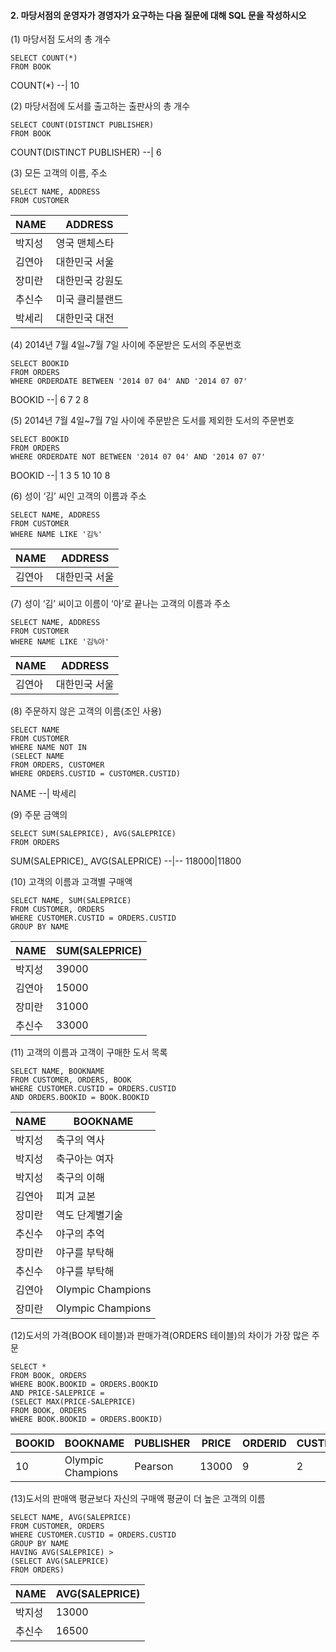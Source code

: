 #### 2. 마당서점의 운영자가 경영자가 요구하는 다음 질문에 대해 SQL 문을 작성하시오

(1) 마당서점 도서의 총 개수
```
SELECT COUNT(*)
FROM BOOK
```
COUNT(*)
--|
10
    
(2) 마당서점에 도서를 출고하는 출판사의 총 개수
```
SELECT COUNT(DISTINCT PUBLISHER)
FROM BOOK
```
COUNT(DISTINCT PUBLISHER)
--|
6
    
(3) 모든 고객의 이름, 주소
```
SELECT NAME, ADDRESS
FROM CUSTOMER
```
NAME|ADDRESS
--|--
박지성	|영국 맨체스타
김연아	|대한민국 서울
장미란	|대한민국 강원도
추신수	|미국 클리블랜드
박세리	|대한민국 대전

(4) 2014년 7월 4일~7월 7일 사이에 주문받은 도서의 주문번호
```
SELECT BOOKID
FROM ORDERS
WHERE ORDERDATE BETWEEN '2014 07 04' AND '2014 07 07'
```
BOOKID
--|
6
7
2
8

(5) 2014년 7월 4일~7월 7일 사이에 주문받은 도서를 제외한 도서의 주문번호
```
SELECT BOOKID
FROM ORDERS
WHERE ORDERDATE NOT BETWEEN '2014 07 04' AND '2014 07 07'
```
BOOKID
--|
1
3
5
10
10
8
    
(6) 성이 ‘김’ 씨인 고객의 이름과 주소
```
SELECT NAME, ADDRESS
FROM CUSTOMER    
WHERE NAME LIKE '김%'
```
NAME|ADDRESS
--|--
김연아	|대한민국 서울

(7) 성이 ‘김’ 씨이고 이름이 ‘아’로 끝나는 고객의 이름과 주소
```
SELECT NAME, ADDRESS
FROM CUSTOMER    
WHERE NAME LIKE '김%아'
```
NAME | ADDRESS
--|--
김연아	|대한민국 서울

(8) 주문하지 않은 고객의 이름(조인 사용)
```
SELECT NAME
FROM CUSTOMER
WHERE NAME NOT IN
(SELECT NAME
FROM ORDERS, CUSTOMER
WHERE ORDERS.CUSTID = CUSTOMER.CUSTID)
```
NAME
--|
박세리

(9) 주문 금액의 
```
SELECT SUM(SALEPRICE), AVG(SALEPRICE)
FROM ORDERS
```
SUM(SALEPRICE)_ AVG(SALEPRICE)
--|--
118000|11800

(10) 고객의 이름과 고객별 구매액
```
SELECT NAME, SUM(SALEPRICE)
FROM CUSTOMER, ORDERS
WHERE CUSTOMER.CUSTID = ORDERS.CUSTID
GROUP BY NAME
```
NAME | SUM(SALEPRICE)
--|--
박지성|39000
김연아	|15000
장미란	|31000
추신수	|33000

(11) 고객의 이름과 고객이 구매한 도서 목록
```
SELECT NAME, BOOKNAME
FROM CUSTOMER, ORDERS, BOOK
WHERE CUSTOMER.CUSTID = ORDERS.CUSTID
AND ORDERS.BOOKID = BOOK.BOOKID
```
NAME | BOOKNAME
--|--
박지성|	축구의 역사
박지성	|축구아는 여자
박지성	|축구의 이해
김연아	|피겨 교본
장미란	|역도 단계별기술
추신수	|야구의 추억
장미란	|야구를 부탁해
추신수	|야구를 부탁해
김연아	|Olympic Champions
장미란	|Olympic Champions


(12)도서의 가격(BOOK 테이블)과 판매가격(ORDERS 테이블)의 차이가 가장 많은 주문
```
SELECT *
FROM BOOK, ORDERS
WHERE BOOK.BOOKID = ORDERS.BOOKID
AND PRICE-SALEPRICE = 
(SELECT MAX(PRICE-SALEPRICE)
FROM BOOK, ORDERS
WHERE BOOK.BOOKID = ORDERS.BOOKID)
```
BOOKID | BOOKNAME| PUBLISHER| PRICE| ORDERID| CUSTID| BOOKID_1 |SALEPRICE| ORDERDATE
--|--|--|--|--|--|--|--|--
10	|Olympic Champions	|Pearson	|13000	|9	|2	|10	|7000	|14/07/09


(13)도서의 판매액 평균보다 자신의 구매액 평균이 더 높은 고객의 이름
```
SELECT NAME, AVG(SALEPRICE)
FROM CUSTOMER, ORDERS
WHERE CUSTOMER.CUSTID = ORDERS.CUSTID
GROUP BY NAME
HAVING AVG(SALEPRICE) >
(SELECT AVG(SALEPRICE)
FROM ORDERS)
```
NAME|AVG(SALEPRICE)
--|--
박지성	|13000
추신수	|16500
